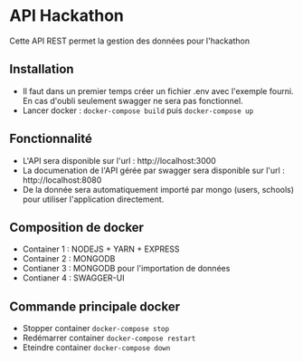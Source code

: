 # API Hackathon

Cette API REST permet la gestion des données pour l'hackathon

## Installation

- Il faut dans un premier temps créer un fichier .env avec l'exemple fourni. En cas d'oubli seulement swagger ne sera pas fonctionnel.
- Lancer docker : ```docker-compose build``` puis ```docker-compose up```

## Fonctionnalité

- L'API sera disponible sur l'url : http://localhost:3000
- La documenation de l'API gérée par swagger sera disponible sur l'url : http://localhost:8080
- De la donnée sera automatiquement importé par mongo (users, schools) pour utiliser l'application directement.


## Composition de docker

- Container 1 : NODEJS + YARN + EXPRESS
- Container 2 : MONGODB
- Contianer 3 : MONGODB pour l'importation de données
- Contianer 4 : SWAGGER-UI 

## Commande principale docker

- Stopper container ``` docker-compose stop ```
- Redémarrer container ``` docker-compose restart ```
- Eteindre container ``` docker-compose down ```

